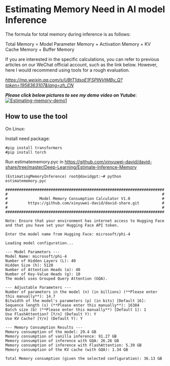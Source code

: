 # Estimating Memory Need in AI model Inference

The formula for total memory during inference is as follows:

Total Memory = Model Parameter Memory + Activation Memory + KV Cache Memory + Buffer Memory

If you are interested in the specific calculations, you can refer to previous articles on our WeChat official account, such as the link below. However, here I would recommend using tools for a rough evaluation. 

*https://mp.weixin.qq.com/s/UBtT1dsoE1FSPINVtMBv_Q?token=1958363107&lang=zh_CN*



***Please click below pictures to see my demo video on Yutube***:
[![Estimating-memory-demo1](https://raw.githubusercontent.com/xinyuwei-david/david-share/refs/heads/master/IMAGES/6.webp)](https://www.youtube.com/watch?v=el7edql4Xug)

## How to use the tool

On Linux:

Install need package:

```
#pip install transformers
#pip install torch
```

Run  estimatememory.pyc in https://github.com/xinyuwei-david/david-share/tree/master/Deep-Learning/Estimate-Inference-Memory

```
(EstimatingMemoryInference) root@davidgpt:~# python  estimatememory.pyc 

######################################################################
#                                                                    #
#              Model Memory Consumption Calculator V1.0              #
#         https://github.com/xinyuwei-david/david-share.git          #
#                                                                    #
######################################################################

Note: Ensure that your environment has internet access to Hugging Face and that you have set your Hugging Face API token.

Enter the model name from Hugging Face: microsoft/phi-4

Loading model configuration...

--- Model Parameters ---
Model Name: microsoft/phi-4
Number of Hidden Layers (L): 40
Hidden Size (h): 5120
Number of Attention Heads (a): 40
Number of Key-Value Heads (g): 10
The model uses Grouped Query Attention (GQA).

--- Adjustable Parameters ---
Number of parameters in the model (n) (in billions) (**Please enter this manually**): 14.7
Bitwidth of the model's parameters (p) (in bits) [Default 16]: 
Sequence length (s) (**Please enter this manually**): 16384
Batch size (b) (**Please enter this manually**) [Default 1]: 1
Use FlashAttention? [Y/n] (Default Y): Y
Use KV Cache? [Y/n] (Default Y): Y

--- Memory Consumption Results ---
Memory consumption of the model: 29.4 GB
Memory consumption of vanilla inference: 91.27 GB
Memory consumption of inference with GQA: 26.26 GB
Memory consumption of inference with FlashAttention: 5.39 GB
Memory consumption of the KV cache (with GQA): 1.34 GB

Total Memory consumption (given the selected configuration): 36.13 GB
```

